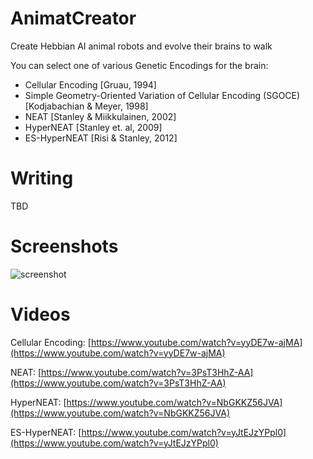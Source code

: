 # AnimatCreator
Create Hebbian AI animal robots and evolve their brains to walk

You can select one of various Genetic Encodings for the brain:
  + Cellular Encoding [Gruau, 1994]
  + Simple Geometry-Oriented Variation of Cellular Encoding (SGOCE) [Kodjabachian & Meyer, 1998]
  + NEAT [Stanley & Miikkulainen, 2002]
  + HyperNEAT [Stanley et. al, 2009]
  + ES-HyperNEAT [Risi & Stanley, 2012]

# Writing
TBD

# Screenshots

![screenshot](https://github.com/ccrock4t/AnimatCreator/assets/15344554/e207c832-250b-4b73-8dd1-1d17c0e06898)



# Videos

Cellular Encoding: [https://www.youtube.com/watch?v=yyDE7w-ajMA](https://www.youtube.com/watch?v=yyDE7w-ajMA)

NEAT: [https://www.youtube.com/watch?v=3PsT3HhZ-AA](https://www.youtube.com/watch?v=3PsT3HhZ-AA)

HyperNEAT: [https://www.youtube.com/watch?v=NbGKKZ56JVA](https://www.youtube.com/watch?v=NbGKKZ56JVA)

ES-HyperNEAT: [https://www.youtube.com/watch?v=yJtEJzYPpl0](https://www.youtube.com/watch?v=yJtEJzYPpl0)
